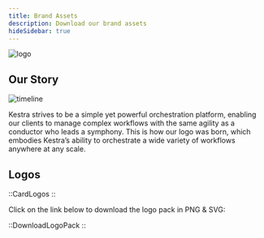 ```yaml
---
title: Brand Assets
description: Download our brand assets
hideSidebar: true
---
```



![logo](../tutorial/logos/kestra-logo.png)

## Our Story

![timeline](../tutorial/logos/our-story.png)

Kestra strives to be a simple yet powerful orchestration platform, enabling our clients to manage complex workflows with the same agility as a conductor who leads a symphony. This is how our logo was born, which embodies Kestra’s ability to orchestrate a wide variety of workflows anywhere at any scale.

## Logos


::CardLogos
::


Click on the link below to download the logo pack in PNG & SVG:


::DownloadLogoPack
::
